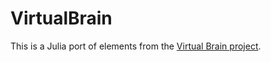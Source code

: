 # VirtualBrain

This is a Julia port of elements from the [Virtual Brain
project](https://github.com/the-virtual-brain/tvb-root).
